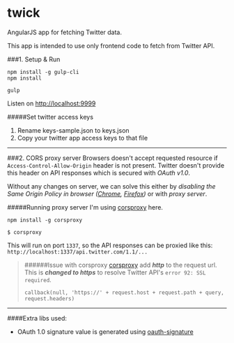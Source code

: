 # twick
AngularJS app for fetching Twitter data.

This app is intended to use only frontend code to fetch from Twitter API.

###1. Setup & Run
```
npm install -g gulp-cli
npm install
```

```
gulp
```

Listen on [http://localhost:9999](http://localhost:9999)

#####Set twitter access keys
1. Rename keys-sample.json to keys.json
2. Copy your twitter app access keys to that file

---
###2. CORS proxy server
Browsers doesn't accept requested resource if `Access-Control-Allow-Origin` header is not present. Twitter doesn't provide this header on API responses which is secured with *OAuth v1.0*. 

Without any changes on server, we can solve this either by *disabling the Same Origin Policy in browser ([Chrome](http://stackoverflow.com/questions/3102819/disable-same-origin-policy-in-chrome), [Firefox](http://stackoverflow.com/questions/17088609/disable-firefox-same-origin-policy))* or with *proxy server*.

#####Running proxy server
I'm using [corsproxy](https://github.com/gr2m/CORS-Proxy) here.
```
npm install -g corsproxy
```
```
$ corsproxy
```
This will run on port `1337`, so the API responses can be proxied like this: `http://localhost:1337/api.twitter.com/1.1/...`

> ######Issue with corsproxy
> [corsproxy](https://github.com/gr2m/CORS-Proxy/blob/d3d5340b40dee06fc9930d54e44953682ff9f312/bin/corsproxy#L44) add ***http*** to the request url. This is ***changed to https*** to resolve Twitter API's `error 92: SSL required`.
> ```
> callback(null, 'https://' + request.host + request.path + query, request.headers)
>```


---
####Extra libs used:
- OAuth 1.0 signature value is generated using [oauth-signature](https://github.com/bettiolo/oauth-signature-js)
